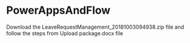 # PowerAppsAndFlow
Download the LeaveRequestManagement_20181003094938.zip file and follow the steps from Upload package.docx file
